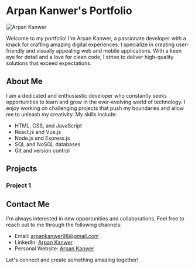 # Arpan Kanwer's Portfolio

![Arpan Kanwer](portfolio_photo.jpg)

Welcome to my portfolio! I'm Arpan Kanwer, a passionate developer with a knack for crafting amazing digital experiences. I specialize in creating user-friendly and visually appealing web and mobile applications. With a keen eye for detail and a love for clean code, I strive to deliver high-quality solutions that exceed expectations.

## About Me

I am a dedicated and enthusiastic developer who constantly seeks opportunities to learn and grow in the ever-evolving world of technology. I enjoy working on challenging projects that push my boundaries and allow me to unleash my creativity. My skills include:

- HTML, CSS, and JavaScript
- React.js and Vue.js
- Node.js and Express.js
- SQL and NoSQL databases
- Git and version control

## Projects

### Project 1

<!-- ![Project 1](project1_banner.jpg)

- **Description:** Lorem ipsum dolor sit amet, consectetur adipiscing elit. Ut id mattis massa, id bibendum nisi. In at tellus vitae odio pellentesque efficitur ac vitae quam.
- **GitHub Repository:** [Project 1 Repository](https://github.com/arpankanwer/eduwings)

### Project 2

![Project 2](project2_banner.jpg)

- **Description:** Lorem ipsum dolor sit amet, consectetur adipiscing elit. Ut id mattis massa, id bibendum nisi. In at tellus vitae odio pellentesque efficitur ac vitae quam.
- **GitHub Repository:** [Project 2 Repository](https://github.com/arpankanwer/chatie) -->

## Contact Me

I'm always interested in new opportunities and collaborations. Feel free to reach out to me through the following channels:

- Email: [arpankanwer98@gmail.com](mailto:arpankanwer98@gmail.com)
- LinkedIn: [Arpan Kanwer](https://www.linkedin.com/in/arpankanwer)
- Personal Website: [Arpan Kanwer](https://arpankanwer.me)

Let's connect and create something amazing together!
